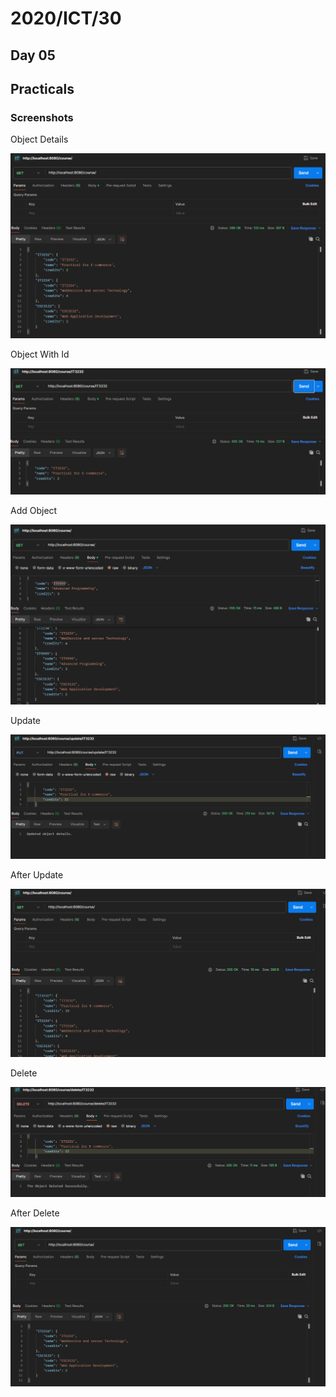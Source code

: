 <h1>2020/ICT/30</h1>

<h2>Day 05</h2>

<h2>Practicals</h2>

<h3>Screenshots</h3>
<p>Object Details</p>
<img src="1.png">
<p>Object With Id</p>
<img src="2.png">
<p>Add Object</p>
<img src="3.png">
<p>Update</p>
<img src="4.png">
<p>After Update</p>
<img src="4-2.png">
<p>Delete</p>
<img src="5.png">
<p>After Delete</p>
<img src="5-2.png">
